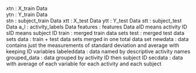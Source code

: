 xtn : X_train Data <br>
ytn : Y_train Data <br>
stn : subject_train Data
xtt : X_test Data
ytt : Y_test Data
stt : subject_test Data
a_l : activity_labels Data
features : features Data
aID means activity ID
sID means subject ID
train : merged train data sets
test : merged test data sets
data : train + test data sets merged in one total data set
newdata : data contains just the measurements of standard deviation and average with keeping ID variables
labeleddata : data named by descriptive activity names
grouped_data : data grouped by activity ID then subject ID
secdata : data with average of each variable for each activity and each subject
